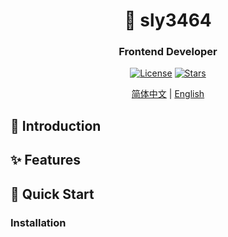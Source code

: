 <div align="center">

# 🌟 sly3464 
### Frontend Developer

[![License](https://img.shields.io/badge/license-MIT-blue.svg)](LICENSE)
[![Stars](https://img.shields.io/github/stars/username/project.svg?style=social)](https://github.com/username/project/stargazers)

[简体中文](README.md) | [English](README_EN.md)

</div>

## 📖 Introduction



## ✨ Features


## 🚀 Quick Start



### Installation

